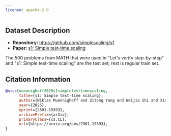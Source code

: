 ```yaml
---
license: apache-2.0
---
```

## Dataset Description

- **Repository:** https://github.com/simplescaling/s1
- **Paper:** [s1: Simple test-time scaling](https://arxiv.org/abs/TODO)

The 500 problems from MATH that were used in "Let's verify step-by-step" and "s1: Simple test-time scaling" are the test set; rest is regular train set.

## Citation Information

```bibtex
@misc{muennighoff2025s1simpletesttimescaling,
      title={s1: Simple test-time scaling}, 
      author={Niklas Muennighoff and Zitong Yang and Weijia Shi and Xiang Lisa Li and Li Fei-Fei and Hannaneh Hajishirzi and Luke Zettlemoyer and Percy Liang and Emmanuel Candès and Tatsunori Hashimoto},
      year={2025},
      eprint={2501.19393},
      archivePrefix={arXiv},
      primaryClass={cs.CL},
      url={https://arxiv.org/abs/2501.19393}, 
}
```